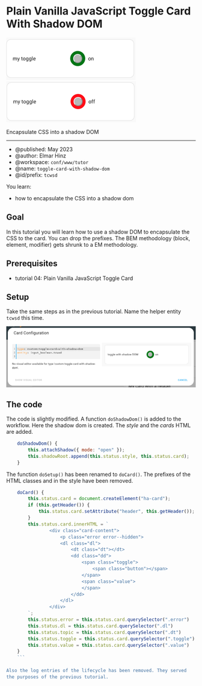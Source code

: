 # Plain Vanilla JavaScript Toggle Card With Shadow DOM

![toggle on](img/toggle-on.png)
![toggle off](img/toggle-off.png)

Encapsulate CSS into a shadow DOM

***

* @published: May 2023
* @author: Elmar Hinz
* @workspace: `conf/www/tutor`
* @name: `toggle-card-with-shadow-dom`
* @id/prefix: `tcwsd`

You learn:

* how to encapsulate the CSS into a shadow dom

## Goal

In this tutorial you will learn how to use a shadow DOM to encapsulate
the CSS to the card. You can drop the prefixes. The BEM methodology
(block, element, modifier) gets shrunk to a EM methodology.

## Prerequisites

* tutorial 04: Plain Vanilla JavaScript Toggle Card

## Setup

Take the same steps as in the previous tutorial. Name the helper entity
`tcwsd` this time.

![configuration of the card](img/configuration.png)

## The code

The code is slightly modified. A function `doShadowDom()` is added to the
workflow. Here the shadow dom is created. The *style* and the *cards* HTML
are added.

```js
    doShadowDom() {
        this.attachShadow({ mode: "open" });
        this.shadowRoot.append(this.status.style, this.status.card);
    }
```

The function `doSetup()` has been renamed to `doCard()`. The prefixes
of the HTML classes and in the style have been removed.

```js
    doCard() {
        this.status.card = document.createElement("ha-card");
        if (this.getHeader()) {
            this.status.card.setAttribute("header", this.getHeader());
        }
        this.status.card.innerHTML = `
                <div class="card-content">
                    <p class="error error--hidden">
                    <dl class="dl">
                        <dt class="dt"></dt>
                        <dd class="dd">
                            <span class="toggle">
                                <span class="button"></span>
                            </span>
                            <span class="value">
                            </span>
                        </dd>
                    </dl>
                </div>
        `;
        this.status.error = this.status.card.querySelector(".error")
        this.status.dl = this.status.card.querySelector(".dl")
        this.status.topic = this.status.card.querySelector(".dt")
        this.status.toggle = this.status.card.querySelector(".toggle")
        this.status.value = this.status.card.querySelector(".value")
    }
    ```

Also the log entries of the lifecycle has been removed. They served
the purposes of the previous tutorial.
